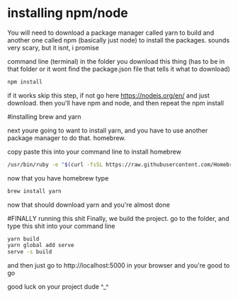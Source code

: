 # installing npm/node

You will need to download a package manager called yarn to build and another one called npm (basically just node) to install the packages. sounds very scary, but it isnt, i promise

command line (terminal) in the folder you download this thing
(has to be in that folder or it wont find the package.json file that tells it what to download)

```bash
npm install
``` 
if it works skip this step, if not go here https://nodejs.org/en/ and just download. then you'll have npm and node, and then repeat the npm install

#installing brew and yarn

next youre going to want to install yarn, and you have to use another package manager to do that. homebrew. 

copy paste this into your command line to install homebrew 
```bash
/usr/bin/ruby -e "$(curl -fsSL https://raw.githubusercontent.com/Homebrew/install/master/install)"
```
now that you have homebrew type 
```bash
brew install yarn
```
now that should download yarn and you're almost done

#FINALLY running this shit
Finally, we build the project. go to the folder, and type this shit into your command line
```bash
yarn build
yarn global add serve
serve -s build
```
and then just go to http://localhost:5000 in your browser and you're good to go

good luck on your project dude ^_^